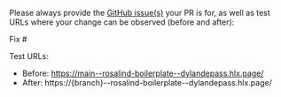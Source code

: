 Please always provide the [GitHub issue(s)](../issues) your PR is for, as well as test URLs where your change can be observed (before and after):

Fix #<gh-issue-id>

Test URLs:
- Before: https://main--rosalind-boilerplate--dylandepass.hlx.page/
- After: https://{branch}--rosalind-boilerplate--dylandepass.hlx.page/
